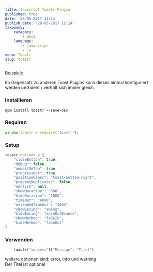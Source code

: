 ```yaml
---
title: Javscript Toastr Plugin
published: true
date: '28-05-2017 11:24'
publish_date: '28-05-2017 11:24'
taxonomy:
    category:
        - docs
    language:
        - javascript
        - js
menu: Toastr
slug: toastr
---
```


[Beispiele](http://codeseven.github.io/toastr/demo.html)  

Im Gegensatz zu anderen Toast Plugins kann dieses einmal konfiguriert werden und sieht / verhält sich immer gleich.

### Installieren

```
npm install toastr --save-dev
```

### Requiren

```js
window.toastr = require('toastr');
```

### Setup

```js
toastr.options = {
    "closeButton": true,
    "debug": false,
    "newestOnTop": true,
    "progressBar": true,
    "positionClass": "toast-bottom-right",
    "preventDuplicates": false,
    "onclick": null,
    "showDuration": "300",
    "hideDuration": "1000",
    "timeOut": "6000",
    "extendedTimeOut": "1000",
    "showEasing": "swing",
    "hideEasing": "easeOutBounce",
    "showMethod": "fadeIn",
    "hideMethod": "fadeOut"
}
```

### Verwenden

```js
	toastr["success"]("Message", "Titel")
```

weitere optionen sind: error, info und warning  
Der Titel ist optional